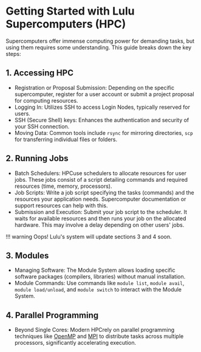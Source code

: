 # Getting Started with Lulu Supercomputers (HPC)

Supercomputers offer immense computing power for demanding tasks, but using them requires some understanding. This guide breaks down the key steps:

## 1. Accessing HPC

* Registration or Proposal Submission: Depending on the specific supercomputer, register for a user account or submit a project proposal for computing resources.
* Logging In: Utilizes SSH to access Login Nodes, typically reserved for users.
* SSH (Secure Shell) keys: Enhances the authentication and security of your SSH connection.
* Moving Data: Common tools include `rsync` for mirroring directories, `scp` for transferring individual files or folders.

## 2. Running Jobs

* Batch Schedulers: HPCuse schedulers to allocate resources for user jobs. These jobs consist of a script detailing commands and required resources (time, memory, processors).
* Job Scripts: Write a job script specifying the tasks (commands) and the resources your application needs. Supercomputer documentation or support resources can help with this.
* Submission and Execution: Submit your job script to the scheduler. It waits for available resources and then runs your job on the allocated hardware. This may involve a delay depending on other users' jobs.

!!! warning 
    Oops! Lulu's system will update sections 3 and 4 soon.

## 3. Modules

* Managing Software: The Module System allows loading specific software packages (compilers, libraries) without manual installation. 
* Module Commands: Use commands like `module list`, `module avail`, `module load/unload`, and `module switch` to interact with the Module System.

## 4. Parallel Programming

* Beyond Single Cores: Modern HPCrely on parallel programming techniques like [OpenMP](https://hpc-wiki.info/hpc/OpenMP) and [MPI](https://hpc-wiki.info/hpc/MPI) to distribute tasks across multiple processors, significantly accelerating execution.

